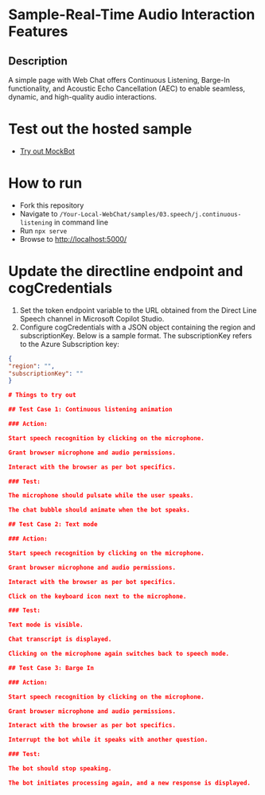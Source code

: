 # Sample-Real-Time Audio Interaction Features

## Description

A simple page with Web Chat offers Continuous Listening, Barge-In functionality, and Acoustic Echo Cancellation (AEC) to enable seamless, dynamic, and high-quality audio interactions.

# Test out the hosted sample

- [Try out MockBot](https://pradeepbhagat.github.io/webchatcdn/web/index.html)

# How to run

- Fork this repository
- Navigate to `/Your-Local-WebChat/samples/03.speech/j.continuous-listening` in command line
- Run `npx serve`
- Browse to [http://localhost:5000/](http://localhost:5000/)

# Update the directline endpoint and cogCredentials

1. Set the token endpoint variable to the URL obtained from the Direct Line Speech channel in Microsoft Copilot Studio.
2. Configure cogCredentials with a JSON object containing the region and subscriptionKey. Below is a sample format. The subscriptionKey refers to the Azure Subscription key:

```json
{
"region": "",
"subscriptionKey": ""
}

# Things to try out

## Test Case 1: Continuous listening animation

### Action:

Start speech recognition by clicking on the microphone.

Grant browser microphone and audio permissions.

Interact with the browser as per bot specifics.

### Test:

The microphone should pulsate while the user speaks.

The chat bubble should animate when the bot speaks.

## Test Case 2: Text mode

### Action:

Start speech recognition by clicking on the microphone.

Grant browser microphone and audio permissions.

Interact with the browser as per bot specifics.

Click on the keyboard icon next to the microphone.

### Test:

Text mode is visible.

Chat transcript is displayed.

Clicking on the microphone again switches back to speech mode.

## Test Case 3: Barge In

### Action:

Start speech recognition by clicking on the microphone.

Grant browser microphone and audio permissions.

Interact with the browser as per bot specifics.

Interrupt the bot while it speaks with another question.

### Test:

The bot should stop speaking.

The bot initiates processing again, and a new response is displayed.
```
